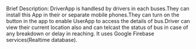 Brief Description:
DriverApp is handlesd by drivers in each buses.They can install this App in their or separate mobile phones.They can turn on the button in the app to enable UserApp to access the details of bus.Driver can view their current location also and can telcast the status of bus in case of any breakdown or delay in reaching.
It uses Google Firebase services(Realtime database).
